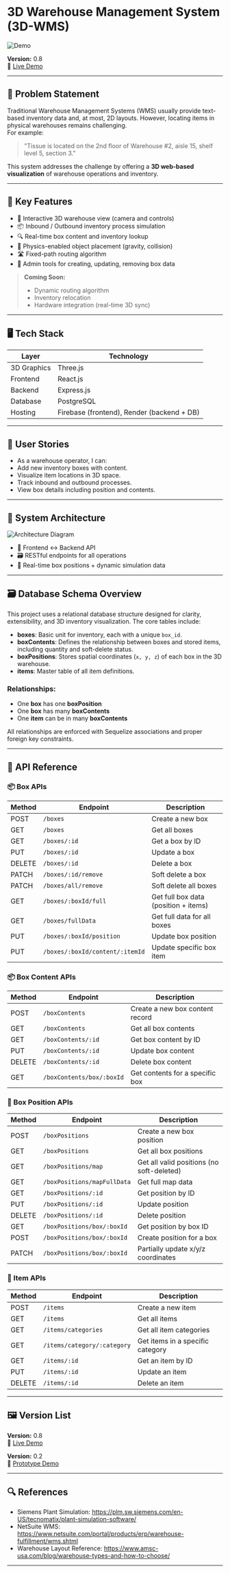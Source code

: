 # 3D Warehouse Management System (3D-WMS)

![Demo](./demo_resource_for_readme/warehouse_new.gif)

**Version:** 0.8  
🔗 [Live Demo](https://r3f-gravity-apply-test.firebaseapp.com)  


---

## 🚩 Problem Statement

Traditional Warehouse Management Systems (WMS) usually provide text-based inventory data and, at most, 2D layouts. However, locating items in physical warehouses remains challenging.  
For example:  
> "Tissue is located on the 2nd floor of Warehouse #2, aisle 15, shelf level 5, section 3."  

This system addresses the challenge by offering a **3D web-based visualization** of warehouse operations and inventory.

---

## 🧭 Key Features

- 🧱 Interactive 3D warehouse view (camera and controls)
- 📦 Inbound / Outbound inventory process simulation
- 🔍 Real-time box content and inventory lookup
- 🧲 Physics-enabled object placement (gravity, collision)
- 🛣️ Fixed-path routing algorithm
- 🔧 Admin tools for creating, updating, removing box data

> **Coming Soon:**
> - Dynamic routing algorithm
> - Inventory relocation
> - Hardware integration (real-time 3D sync)

---

## 🖥️ Tech Stack

| Layer        | Technology         |
|--------------|--------------------|
| 3D Graphics  | Three.js           |
| Frontend     | React.js           |
| Backend      | Express.js         |
| Database     | PostgreSQL         |
| Hosting      | Firebase (frontend), Render (backend + DB) |

---

## 👥 User Stories

- As a warehouse operator, I can:
- Add new inventory boxes with content.
- Visualize item locations in 3D space.
- Track inbound and outbound processes.
- View box details including position and contents.

---

## 🧱 System Architecture

![Architecture Diagram](./demo_resource_for_readme/struture111.png)

- 🔄 Frontend ↔ Backend API
- 🗃️ RESTful endpoints for all operations
- 📌 Real-time box positions + dynamic simulation data

---

## 🗃️ Database Schema Overview

This project uses a relational database structure designed for clarity, extensibility, and 3D inventory visualization. The core tables include:

- **boxes**: Basic unit for inventory, each with a unique `box_id`.
- **boxContents**: Defines the relationship between boxes and stored items, including quantity and soft-delete status.
- **boxPositions**: Stores spatial coordinates (`x, y, z`) of each box in the 3D warehouse.
- **items**: Master table of all item definitions.

### Relationships:

- One **box** has one **boxPosition**
- One **box** has many **boxContents**
- One **item** can be in many **boxContents**

All relationships are enforced with Sequelize associations and proper foreign key constraints.

---

## 📡 API Reference

### 📦 Box APIs

| Method | Endpoint                          | Description                          |
|--------|-----------------------------------|--------------------------------------|
| POST   | `/boxes`                          | Create a new box                     |
| GET    | `/boxes`                          | Get all boxes                        |
| GET    | `/boxes/:id`                      | Get a box by ID                      |
| PUT    | `/boxes/:id`                      | Update a box                         |
| DELETE | `/boxes/:id`                      | Delete a box                         |
| PATCH  | `/boxes/:id/remove`               | Soft delete a box                    |
| PATCH  | `/boxes/all/remove`               | Soft delete all boxes                |
| GET    | `/boxes/:boxId/full`              | Get full box data (position + items) |
| GET    | `/boxes/fullData`                 | Get full data for all boxes          |
| PUT    | `/boxes/:boxId/position`          | Update box position                  |
| PUT    | `/boxes/:boxId/content/:itemId`   | Update specific box item             |

### 📦 Box Content APIs

| Method | Endpoint                       | Description                           |
|--------|--------------------------------|---------------------------------------|
| POST   | `/boxContents`                 | Create a new box content record       |
| GET    | `/boxContents`                 | Get all box contents                  |
| GET    | `/boxContents/:id`             | Get box content by ID                 |
| PUT    | `/boxContents/:id`             | Update box content                    |
| DELETE | `/boxContents/:id`             | Delete box content                    |
| GET    | `/boxContents/box/:boxId`      | Get contents for a specific box       |

### 📍 Box Position APIs

| Method | Endpoint                                 | Description                            |
|--------|------------------------------------------|----------------------------------------|
| POST   | `/boxPositions`                          | Create a new box position              |
| GET    | `/boxPositions`                          | Get all box positions                  |
| GET    | `/boxPositions/map`                      | Get all valid positions (no soft-deleted) |
| GET    | `/boxPositions/mapFullData`              | Get full map data                      |
| GET    | `/boxPositions/:id`                      | Get position by ID                     |
| PUT    | `/boxPositions/:id`                      | Update position                        |
| DELETE | `/boxPositions/:id`                      | Delete position                        |
| GET    | `/boxPositions/box/:boxId`               | Get position by box ID                 |
| POST   | `/boxPositions/box/:boxId`               | Create position for a box              |
| PATCH  | `/boxPositions/box/:boxId`               | Partially update x/y/z coordinates     |

### 🧾 Item APIs

| Method | Endpoint                          | Description                            |
|--------|-----------------------------------|----------------------------------------|
| POST   | `/items`                          | Create a new item                      |
| GET    | `/items`                          | Get all items                          |
| GET    | `/items/categories`               | Get all item categories                |
| GET    | `/items/category/:category`       | Get items in a specific category       |
| GET    | `/items/:id`                      | Get an item by ID                      |
| PUT    | `/items/:id`                      | Update an item                         |
| DELETE | `/items/:id`                      | Delete an item                         |

---

## 🖼️ Version List 

**Version:** 0.8  
🔗 [Live Demo](https://r3f-gravity-apply-test.firebaseapp.com)  

**Version:** 0.2  
🔗 [Prototype Demo](https://warehouse-3d-simple-tryrun.web.app/)

---

## 🔍 References

- Siemens Plant Simulation: https://plm.sw.siemens.com/en-US/tecnomatix/plant-simulation-software/  
- NetSuite WMS: https://www.netsuite.com/portal/products/erp/warehouse-fulfillment/wms.shtml  
- Warehouse Layout Reference: https://www.amsc-usa.com/blog/warehouse-types-and-how-to-choose/

---
